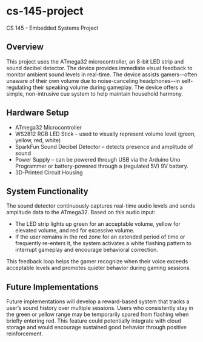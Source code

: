 # cs-145-project
CS 145 - Embedded Systems Project

## Overview

This project uses the ATmega32 microcontroller, an 8-bit LED strip and sound decibel detector. The device provides immediate visual feedback to monitor ambient sound levels in real-time. The device assists gamers--often unaware of their own volume due to noise-canceling headphones--in self-regulating their speaking volume during gameplay. The device offers a simple, non-intrusive cue system to help maintain household harmony.

## Hardware Setup

- ATmega32 Microcontroller
- WS2812 RGB LED Stick – used to visually represent volume level (green, yellow, red, white)
- SparkFun Sound Decibel Detector – detects presence and amplitude of sound
- Power Supply – can be powered through USB via the Arduino Uno Programmer or battery-powered through a (regulated 5V) 9V battery.
- 3D-Printed Circuit Housing

## System Functionality

The sound detector continuously captures real-time audio levels and sends amplitude data to the ATmega32. Based on this audio input:

- The LED strip lights up green for an acceptable volume, yellow for elevated volume, and red for excessive volume.
- If the user remains in the red zone for an extended period of time or frequently re-enters it, the system activates a white flashing pattern to interrupt gameplay and encourage behavioral correction.

This feedback loop helps the gamer recognize when their voice exceeds acceptable levels and promotes quieter behavior during gaming sessions. 

## Future Implementations

Future implementations will develop a reward-based system that tracks a user’s sound history over multiple sessions. Users who consistently stay in the green or yellow range may be temporarily spared from flashing when briefly entering red. This feature could potentially integrate with cloud storage and would encourage sustained good behavior through positive reinforcement.
